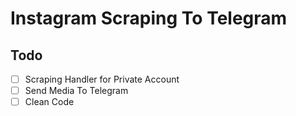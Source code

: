 # Instagram Scraping To Telegram


## Todo
- [ ] Scraping Handler for Private Account
- [ ] Send Media To Telegram
- [ ] Clean Code